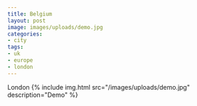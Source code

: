 ```yaml
---
title: Belgium
layout: post
image: images/uploads/demo.jpg
categories:
- city 
tags:
- uk
- europe
- london
---
```

London
{% include img.html
src="/images/uploads/demo.jpg"
description="Demo"
%}

